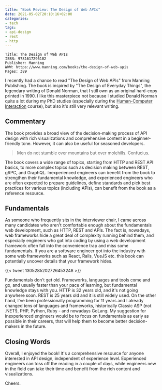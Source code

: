 ```yaml
---
title: "Book Review: The Design of Web APIs"
date: 2021-05-02T20:10:16+02:00
categories:
- tech
tags:
- api-design
- rest
- http
---
```


```
Title: The Design of Web APIs
ISBN: 9781617295102
Publisher: Manning
WWW: https://www.manning.com/books/the-design-of-web-apis
Pages: 389
```

I recently had a chance to read "The Design of Web APIs" from Manning Publishing.
The book is inspired by "The Design of Everyday Things", the legendary writing
of Donald Norman, that I still own as an original hard-copy printed in 1990.
I like this masterpiece not because I studied Donald Norman quite a lot during
my PhD studies (especially during the
[Human-Computer Interaction](https://hci.cc.metu.edu.tr/en/) course), but also
it's still very relevant writing.

## Commentary

The book provides a broad view of the decision-making process of API design
with rich visualizations and comprehensive content in a beginner-friendly tone.
However, it can also be useful for seasoned developers.

> Men do not stumble over mountains but over molehills. Confucius.

The book covers a wide range of topics, starting from HTTP and REST API basics,
to more complex topics such as decision making between REST, gRPC, and GraphQL.
Inexperienced engineers can benefit from the book to strengthen their fundamental
knowledge, and experienced engineers who are often expected to prepare
guidelines, define standards and pick best practices for various topics
(including APIs), can benefit from the book as a reference resource.

## Fundamentals

As someone who frequently sits in the interviewer chair, I came across many
candidates who aren't comfortable enough about the fundamentals web development,
such as HTTP, REST and APIs. The fact is, nowadays, web frameworks hide a great
deal of complexity running behind them, and especially engineers who got into
coding by using a web development framework often fall into the convenience
trap and miss some fundamentals. If you are a software engineer got into the
industry with some web frameworks such as React, Rails, VueJS etc. this book can
potentially uncover details that your framework hides.

{{< tweet 1305285202726453248 >}}

Fundamentals don't get old. Frameworks, languages and tools come and go, and
usually faster than your pace of learning, but fundamental knowledge stays
with you. HTTP is 32 years old, and it's not going anywhere soon. REST is 25
years old and it is still widely used. On the other hand, I've been
professionally programming for 11 years and I already changed tens of languages
and frameworks, historically Classic ASP (not .NET!), PHP, Python, Ruby - and
nowadays GoLang. My suggestion for inexperienced engineers would be to focus on
fundamentals as early as possible in their careers, that will help them to
become better decision-makers in the future.

## Closing Words

Overall, I enjoyed the book! It's a comprehensive resource for anyone interested
in API design, independent of experience level. Experienced engineers can toss
off the reading in a couple of days, while engineers new in the field can take
their time and benefit from the rich content and visualizations.

Cheers.